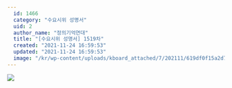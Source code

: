 ```yaml
---
  id: 1466
  category: "수요시위 성명서"
  uid: 2
  author_name: "정의기억연대"
  title: "[수요시위 성명서] 1519차"
  created: "2021-11-24 16:59:53"
  updated: "2021-11-24 16:59:53"
  image: "/kr/wp-content/uploads/kboard_attached/7/202111/619df0f15a2d74419190.jpg"
---
```

![](/kr/wp-content/uploads/kboard_attached/7/202111/619df0f15a2d74419190.jpg)